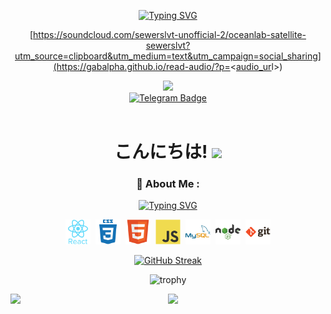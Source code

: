 <div align="center">
  
[![Typing SVG](https://readme-typing-svg.demolab.com?font=Jacquard+12&size=42&duration=3000&pause=500&color=765898&center=true&repeat=false&width=435&lines=frek666)](https://git.io/typing-svg)

[https://soundcloud.com/sewerslvt-unofficial-2/oceanlab-satellite-sewerslvt?utm_source=clipboard&utm_medium=text&utm_campaign=social_sharing](https://gabalpha.github.io/read-audio/?p=<[audio_ur](https://soundcloud.com/sewerslvt-unofficial-2/oceanlab-satellite-sewerslvt?utm_source=clipboard&utm_medium=text&utm_campaign=social_sharing)l>)
  
<div id="header" align="center">
  <img src="https://media2.giphy.com/media/v1.Y2lkPTc5MGI3NjExaTJ0aGJpdmpkMG40eno1ejZodXpmc3NrNHJ5eHE3YjBheW1pcjZtcCZlcD12MV9pbnRlcm5hbF9naWZfYnlfaWQmY3Q9Zw/Gf1RA1jNSpbbuDE40m/giphy.gif" width="300"/>
</div>

<div id="badges">
  <a href="https://t.me/bootsudoroot">
    <img src="https://img.shields.io/badge/t.me-blue?style=for-the-badge&logo=telegram&logoColor=white" alt="Telegram Badge"/>
  </a>
</div>

<img src="https://komarev.com/ghpvc/?username=frek666&style=flat-square&color=blue" alt=""/>

<div align="center">
<h1>
 こんにちは!
  <img src="https://media.giphy.com/media/hvRJCLFzcasrR4ia7z/giphy.gif" width="25px"/>
</h1>


### 	:robot: About Me :

[![Typing SVG](https://readme-typing-svg.demolab.com?font=Jacquard+12&size=42&duration=3000&pause=500&color=765898&center=true&random=true&width=435&lines=developer;designer;artist;musician;Games;anime)](https://git.io/typing-svg)

<div>
  <img src="https://github.com/devicons/devicon/blob/master/icons/react/react-original-wordmark.svg" title="React" alt="React" width="40" height="40"/>&nbsp;
  <img src="https://github.com/devicons/devicon/blob/master/icons/css3/css3-plain-wordmark.svg"  title="CSS3" alt="CSS" width="40" height="40"/>&nbsp;
  <img src="https://github.com/devicons/devicon/blob/master/icons/html5/html5-original.svg" title="HTML5" alt="HTML" width="40" height="40"/>&nbsp;
  <img src="https://github.com/devicons/devicon/blob/master/icons/javascript/javascript-original.svg" title="JavaScript" alt="JavaScript" width="40" height="40"/>&nbsp;
  <img src="https://github.com/devicons/devicon/blob/master/icons/mysql/mysql-original-wordmark.svg" title="MySQL"  alt="MySQL" width="40" height="40"/>&nbsp;
  <img src="https://github.com/devicons/devicon/blob/master/icons/nodejs/nodejs-original-wordmark.svg" title="NodeJS" alt="NodeJS" width="40" height="40"/>&nbsp;
  <img src="https://github.com/devicons/devicon/blob/master/icons/git/git-original-wordmark.svg" title="Git" **alt="Git" width="40" height="40"/>
</div>

[![GitHub Streak](http://github-readme-streak-stats.herokuapp.com?user=frek666&theme=dark&background=000000)](https://git.io/streak-stats)

![trophy](https://github-profile-trophy.vercel.app/?username=frek666&column=3&margin-w=15&margin-h=15)

<div>
  <img height="170" align="left" src="https://github-readme-stats.vercel.app/api?username=frek666&count_private=true&include_all_commits=true" />
  <img src="https://github-readme-stats.vercel.app/api/top-langs/?username=frek666&layout=compact" />
</div>
